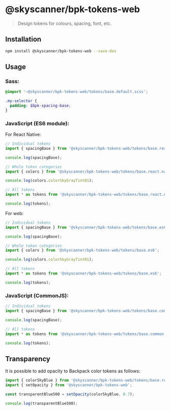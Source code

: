 # @skyscanner/bpk-tokens-web

> Design tokens for colours, spacing, font, etc.

## Installation

```sh
npm install @skyscanner/bpk-tokens-web --save-dev
```

## Usage

### Sass:

```scss
@import '~@skyscanner/bpk-tokens-web/tokens/base.default.scss';

.my-selector {
  padding: $bpk-spacing-base;
}
```

### JavaScript (ES6 module):

For React Native:

```js
// Individual tokens
import { spacingBase } from '@skyscanner/bpk-tokens-web/tokens/base.react.native';

console.log(spacingBase);

// Whole token categories
import { colors } from '@skyscanner/bpk-tokens-web/tokens/base.react.native';

console.log(colors.colorSkyGrayTint01);

// All tokens
import * as tokens from '@skyscanner/bpk-tokens-web/tokens/base.react.native';

console.log(tokens);
```

For web:

```js
// Individual tokens
import { spacingBase } from '@skyscanner/bpk-tokens-web/tokens/base.es6';

console.log(spacingBase);

// Whole token categories
import { colors } from '@skyscanner/bpk-tokens-web/tokens/base.es6';

console.log(colors.colorSkyGrayTint01);

// All tokens
import * as tokens from '@skyscanner/bpk-tokens-web/tokens/base.es6';

console.log(tokens);
```

### JavaScript (CommonJS):

```js
// Individual tokens
import { spacingBase } from '@skyscanner/bpk-tokens-web/tokens/base.common';

console.log(spacingBase);

// All tokens
import * as tokens from '@skyscanner/bpk-tokens-web/tokens/base.common';

console.log(tokens);
```

## Transparency

It is possible to add opacity to Backpack color tokens as follows:

```js
import { colorSkyBlue } from '@skyscanner/bpk-tokens-web/tokens/base.react.native';
import { setOpacity } from '@skyscanner/bpk-tokens-web';

const transparentBlue500 = setOpacity(colorSkyBlue, 0.7);

console.log(transparentBlue500);
```

